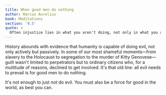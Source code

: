 ```yaml
---
title: When good men do nothing
author: Marcus Aurelius
book: Meditations
section: '9.5'
quote: >
  Often injustice lies in what you aren't doing, not only in what you are doing.
---
```


History abounds with evidence that humanity is capable of doing evil, not only actively but passively. In some of our most shameful moments—from slavery to the Holocaust to segregation to the murder of Kitty Genovese—guilt wasn't limited to perpetrators but to ordinary citizens who, for a multitude of reasons, declined to get involved. It's that old line: all evil needs to prevail is for good men to do nothing.

It's not enough to just _not_ do evil. You must also be a force for good in the world, as best you can.
